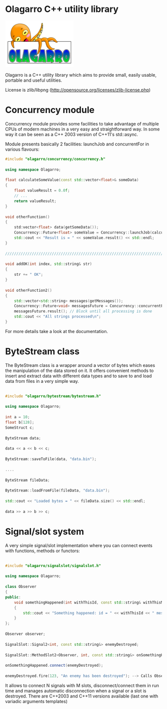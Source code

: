 Olagarro C++ utility library
========

![Olagarro logo](https://raw.githubusercontent.com/iganinja/olagarro/master/doc/logo.png)

Olagarro is a C++ utility library which aims to provide small, easily usable, portable and useful utilities.

License is zlib/libpng (http://opensource.org/licenses/zlib-license.php)

# Concurrency module

Concurrency module provides some facilities to take advantage of multiple CPUs of modern machines in a very easy and straightforward way. In some way it can be seen as a C++ 2003 version of C++11's std::async.

Module presents basically 2 facilities: launchJob and concurrentFor in various flavours:

```CPP
#include "olagarro/concurrency/concurrency.h"

using namespace Olagarro;

float calculateSomeValue(const std::vector<float>& someData)
{
	float valueResult = 0.0f;
	// ...
	return valueResult;
}

void otherFunction()
{
	std:vector<float> data(getSomeData());
	Concurrency::Future<float> someValue = Concurrency::launchJob(calculateSomeValue, data);
	std::cout << "Result is = " << someValue.result() << std::endl;
}

////////////////////////////////////////////////////////////////////////////////////////////////////////

void addOK(int index, std::string& str)
{
	str += " OK";
}

void otherFunction2()
{
	std::vector<std::string> messages(getMessages());
	Concurrency::Future<void> messagesFuture = Concurrency::concurrentFor(messages.begin(), messages.end(), addOK);
	messagesFuture.result(); // Block until all processing is done
	std::cout << "All strings processed\n";
}
```

For more details take a look at the documentation.

# ByteStream class

The ByteStream class is a wrapper around a vector of bytes which eases the manipulation of the data stored on it. It offers convenient methods to insert and extract data with different data types and to save to and load data from files in a very simple way.

```CPP

#include "olagarro/bytestream/bytestream.h"

using namespace Olagarro;

int a = 10;
float b[128];
SomeStruct c;

ByteStream data;

data << a << b << c;

ByteStream::saveToFile(data, "data.bin");

....

ByteStream fileData;

ByteStream::loadFromFile(fileData, "data.bin");

std::cout << "Loaded bytes = " << fileData.size() << std::endl;

data >> a >> b >> c;

```

# Signal/slot system

A very simple signal/slot implementation where you can connect events with functions, methods or functors:

```CPP

#include "olagarro/signalslot/signalslot.h"

using namespace Olagarro;

class Observer
{
public:
	void somethingHappened(int withThisId, const std::string& withThisMessage)
	{
		std::cout << "Something happened: id = " << withThisId << " message = " << withThisMessage << std::endl;
	}
};

Observer observer;

SignalSlot::Signal2<int, const std::string&> enemyDestroyed;

SignalSlot::MethodSlot2<Observer, int, const std::string&> onSomethingHappened(observer, &Observer::somethingHappened);

onSomethingHappened.connect(enemyDestroyed);

enemyDestroyed.fire(123, "An enemy has been destroyed"); --> Calls Observer::somethingHappened with those parameters

```

It allows to connect N signals with M slots, disconnect/connect them in run time and manages automatic disconnection when a signal or a slot is destroyed. There are C++2003 and C++11 versions available (last one with variadic arguments templates)
